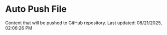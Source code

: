 # Auto Push File

Content that will be pushed to GitHub repository.
Last updated: 08/21/2025, 02:06:26 PM